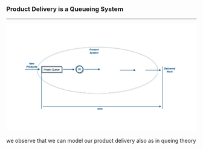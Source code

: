 <!-- .slide: data-background="resources/footer.svg" data-background-size="contain" data-background-position="bottom"  -->

### **Product Delivery is a Queueing System**

- - -

<img class="plain" src="resources/queue-01-product-system.png" />


<aside class="notes">
  <p>
    we observe that we can model our product delivery also as in queing theory
  </p>
</aside>
